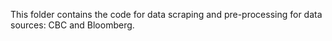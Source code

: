 This folder contains the code for data scraping and pre-processing for data sources: CBC and Bloomberg.

